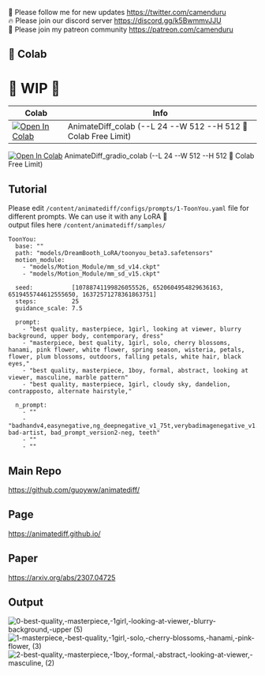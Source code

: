 🐣 Please follow me for new updates https://twitter.com/camenduru <br />
🔥 Please join our discord server https://discord.gg/k5BwmmvJJU <br />
🥳 Please join my patreon community https://patreon.com/camenduru <br />

## 🦒 Colab

# 🚦 WIP 🚦

| Colab | Info
| --- | --- |
[![Open In Colab](https://colab.research.google.com/assets/colab-badge.svg)](https://colab.research.google.com/github/camenduru/AnimateDiff-colab/blob/main/AnimateDiff_colab.ipynb) | AnimateDiff_colab (--L 24 --W 512 --H 512 🦒 Colab Free Limit)
[![Open In Colab](https://colab.research.google.com/assets/colab-badge.svg)](https://colab.research.google.com/github/camenduru/AnimateDiff-colab/blob/main/AnimateDiff_gradio_colab.ipynb) AnimateDiff_gradio_colab (--L 24 --W 512 --H 512 🦒 Colab Free Limit)

## Tutorial
Please edit `/content/animatediff/configs/prompts/1-ToonYou.yaml` file for different prompts. We can use it with any LoRA 🥳 <br />
output files here `/content/animatediff/samples/`

```
ToonYou:
  base: ""
  path: "models/DreamBooth_LoRA/toonyou_beta3.safetensors"
  motion_module:
    - "models/Motion_Module/mm_sd_v14.ckpt"
    - "models/Motion_Module/mm_sd_v15.ckpt"

  seed:           [10788741199826055526, 6520604954829636163, 6519455744612555650, 16372571278361863751]
  steps:          25
  guidance_scale: 7.5

  prompt:
    - "best quality, masterpiece, 1girl, looking at viewer, blurry background, upper body, contemporary, dress"
    - "masterpiece, best quality, 1girl, solo, cherry blossoms, hanami, pink flower, white flower, spring season, wisteria, petals, flower, plum blossoms, outdoors, falling petals, white hair, black eyes,"
    - "best quality, masterpiece, 1boy, formal, abstract, looking at viewer, masculine, marble pattern"
    - "best quality, masterpiece, 1girl, cloudy sky, dandelion, contrapposto, alternate hairstyle,"

  n_prompt:
    - ""
    - "badhandv4,easynegative,ng_deepnegative_v1_75t,verybadimagenegative_v1.3, bad-artist, bad_prompt_version2-neg, teeth"
    - ""
    - ""
```

## Main Repo
https://github.com/guoyww/animatediff/

## Page
https://animatediff.github.io/

## Paper
https://arxiv.org/abs/2307.04725

## Output
![0-best-quality,-masterpiece,-1girl,-looking-at-viewer,-blurry-background,-upper (5)](https://github.com/camenduru/AnimateDiff-colab/assets/54370274/34f3ec0a-277b-4cec-a5c8-468b666b739b)
![1-masterpiece,-best-quality,-1girl,-solo,-cherry-blossoms,-hanami,-pink-flower, (3)](https://github.com/camenduru/AnimateDiff-colab/assets/54370274/7fa841d4-31b8-469d-ad32-f56a986a2c3d)
![2-best-quality,-masterpiece,-1boy,-formal,-abstract,-looking-at-viewer,-masculine, (2)](https://github.com/camenduru/AnimateDiff-colab/assets/54370274/b4976fb1-758e-4d9b-9c65-40cea7c60fff)

